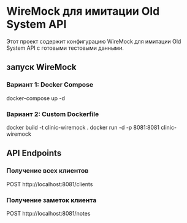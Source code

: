 # WireMock для имитации Old System API

Этот проект содержит конфигурацию WireMock для имитации Old System API с готовыми тестовыми данными.

## запуск WireMock

### Вариант 1: Docker Compose
docker-compose up -d

### Вариант 2: Custom Dockerfile
docker build -t clinic-wiremock .
docker run -d -p 8081:8081 clinic-wiremock


## API Endpoints

### Получение всех клиентов
POST http://localhost:8081/clients


### Получение заметок клиента
POST http://localhost:8081/notes